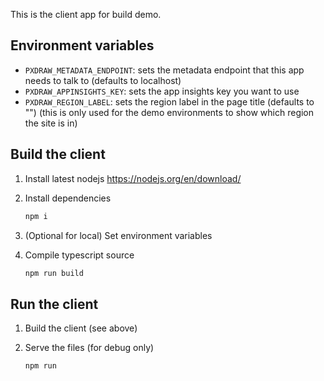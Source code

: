 This is the client app for build demo.

## Environment variables

- `PXDRAW_METADATA_ENDPOINT`: sets the metadata endpoint that this app needs to talk to (defaults to localhost)
- `PXDRAW_APPINSIGHTS_KEY`: sets the app insights key you want to use
- `PXDRAW_REGION_LABEL`: sets the region label in the page title (defaults to "") (this is only used for the demo environments to show which region the site is in)

## Build the client

1) Install latest nodejs
https://nodejs.org/en/download/
2) Install dependencies

    ```bash
    npm i
    ```

3) (Optional for local) Set environment variables

3) Compile typescript source

    ```bash
    npm run build
    ```

## Run the client

1. Build the client (see above)

2. Serve the files (for debug only)

    ```bash
    npm run
    ```
